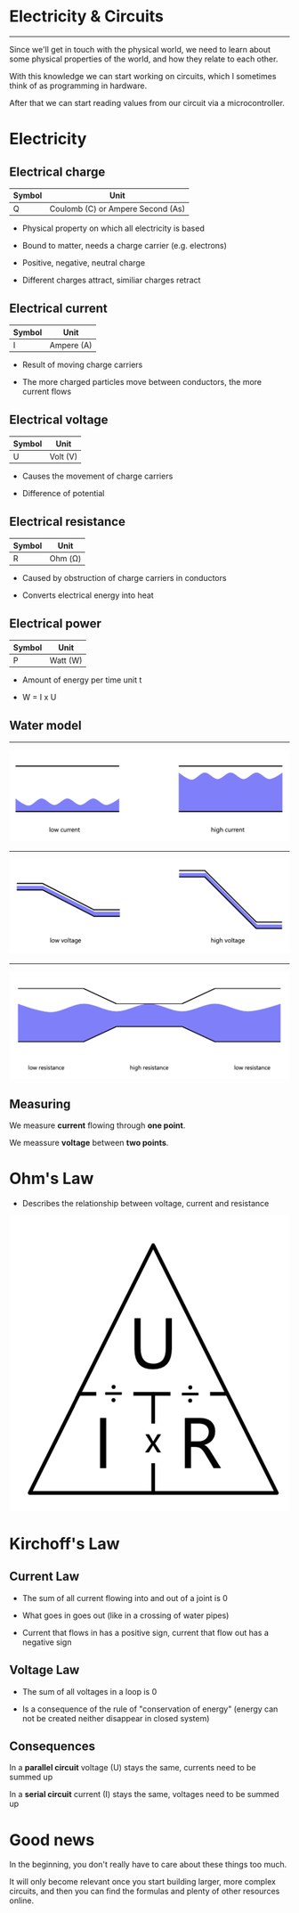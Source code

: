 # Electricity & Circuits

---

Since we'll get in touch with the physical world, we need to learn about some physical properties of the world, and how they relate to each other.

With this knowledge we can start working on circuits, which I sometimes think of as programming in hardware.

After that we can start reading values from our circuit via a microcontroller.


# Electricity

## Electrical charge

|Symbol|Unit|
|--|--|
|Q| Coulomb (C) or Ampere Second (As)|

- Physical property on which all electricity is based

- Bound to matter, needs a charge carrier (e.g. electrons)

- Positive, negative, neutral charge

- Different charges attract, similiar charges retract


## Electrical current

|Symbol|Unit|
|--|--|
|I| Ampere (A)|

- Result of moving charge carriers

- The more charged particles move between conductors, the more current flows


## Electrical voltage

|Symbol|Unit|
|--|--|
|U| Volt (V)|

- Causes the movement of charge carriers

- Difference of potential

## Electrical resistance

|Symbol|Unit|
|--|--|
|R| Ohm (Ω)|

- Caused by obstruction of charge carriers in conductors

- Converts electrical energy into heat

## Electrical power

|Symbol|Unit|
|--|--|
|P| Watt (W)|

- Amount of energy per time unit t

- W = I x U

## Water model

---

![current](../assets/water-current.png)

---

![voltage](../assets/water-voltage.png)

---

![resistance](../assets/water-resistance.png)

## Measuring

We measure **current** flowing through **one point**.

We meassure **voltage** between **two points**.


# Ohm's Law

- Describes the relationship between voltage, current and resistance

![uri](../assets/uri.png)


# Kirchoff's Law

## Current Law

- The sum of all current flowing into and out of a joint is 0

- What goes in goes out (like in a crossing of water pipes)

- Current that flows in has a positive sign, current that flow out has a negative sign

## Voltage Law

- The sum of all voltages in a loop is 0

- Is a consequence of the rule of "conservation of energy" (energy can not be created neither disappear in closed system)

## Consequences

In a **parallel circuit** voltage (U) stays the same, currents need to be summed up

In a **serial circuit** current (I) stays the same, voltages need to be summed up

# Good news

In the beginning, you don't really have to care about these things too much.

It will only become relevant once you start building larger, more complex circuits, and then you can find the formulas and plenty of other resources online.

